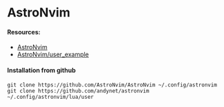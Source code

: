 # AstroNvim

#### Resources:
* [AstroNvim](https://github.com/AstroNvim/AstroNvim)
* [AstroNvim/user_example](https://github.com/AstroNvim/user_example)

#### Installation from github

```shell
git clone https://github.com/AstroNvim/AstroNvim ~/.config/astronvim
git clone https://github.com/andynet/astronvim ~/.config/astronvim/lua/user
```

